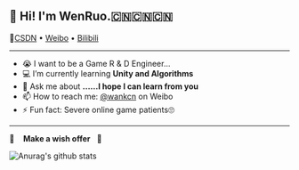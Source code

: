 ## 👋 Hi! I'm WenRuo.🇨🇳🇨🇳🇨🇳

<p>
  😬<a href="https://blog.csdn.net/wankcn">CSDN</a> •
  <a href="https://weibo.com/wankcn">Weibo</a> •
  <a href="https://space.bilibili.com/86825670">Bilibili</a>
</p>

---

- 😭 I want to be a Game R & D Engineer...
- 💻 I’m currently learning **Unity and Algorithms**
- 🌈 Ask me about **......I hope I can learn from you**
- 📫 How to reach me: [@wankcn](https://weibo.com/wankcn) on Weibo
- ⚡ Fun fact: Severe online game patients🙄️

---
🙏 &nbsp;&nbsp; **Make a wish offer** &nbsp;&nbsp;🙏

![Anurag's github stats](https://github-readme-stats.vercel.app/api?username=wankcn&show_icons=true&theme=cobalt)



